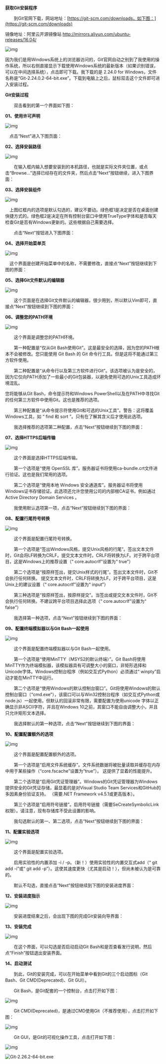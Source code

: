 **获取Git安装程序**

  到Git官网下载，网站地址：[https://git-scm.com/downloads，如下图：](https://git-scm.com/downloads)

镜像地址：阿里云开源镜像站 http://mirrors.aliyun.com/ubuntu-releases/16.04/

![img](E:\liuruixuan77@163.com\92efd645716741428cb73b2c04c659ff\clipboard.png)

因为我们是用Windows系统上的浏览器访问的，Git官网自动之别到了我使用的操作系统，所以右侧直接显示下载使用Windows系统的最新版本（如果识别错误，可以在中间选择系统），点击即可下载。我下载的是 2.24.0 for Windows，文件名称是“Git-2.24.0.2-64-bit.exe”。下载到电脑上之后，鼠标双击这个文件即可进入安装过程。

**Git安装过程**

  双击看到的第一个界面如下图：

**01、使用许可声明**

![img](E:\liuruixuan77@163.com\15be99e8360d4105b377e0fcd524b21f\clipboard.png)

 点击“Next”进入下图页面：

**02、选择安装路径**

![img](E:\liuruixuan77@163.com\0bdeee3617104db99b81a0cc26f0bc5f\clipboard.png)

  在输入框内输入想要安装到的本机路径，也就是实际文件夹位置，或点击“Browse...”选择已经存在的文件夹，然后点击“Next”按钮继续，进入下图界面：

**03、选择安装组件**

![img](E:\liuruixuan77@163.com\7c9e521dfc44424aaaa13f1256d25d33\clipboard.png)

 上图红框内的选项是默认勾选的，建议不要动。绿色框1是决定是否在桌面创建快捷方式的。绿色框2是决定在所有控制台窗口中使用TrueType字体和是否每天检查Git是否有Windows更新的。这些根据自己需要选择。

  点击“Next”按钮进入下图界面：

**04、选择开始菜单页**

![img](E:\liuruixuan77@163.com\f9f543f0e4794ede9f5e7d42df31366c\clipboard.png)

 这个界面是创建开始菜单中的名称，不需要修改，直接点“Next”按钮继续到下图的界面：

**05、选择Git文件默认的编辑器**

![img](E:\liuruixuan77@163.com\cbd543ad61244d9291eb602ff7b62e89\clipboard.png)

  这个页面是在选择Git文件默认的编辑器，很少用到，所以默认Vim即可，直接点“Next”按钮继续到下图的界面：

**06、调整您的PATH环境**

![img](E:\liuruixuan77@163.com\ee68ef80e5f34dea8c0f5f54cfb6af2a\clipboard.png)

  这个界面是调整您的PATH环境。

  第一种配置是“仅从Git Bash使用Git”。这是最安全的选择，因为您的PATH根本不会被修改。您只能使用 Git Bash 的 Git 命令行工具。但是这将不能通过第三方软件使用。

  第二种配置是“从命令行以及第三方软件进行Git”。该选项被认为是安全的，因为它仅向PATH添加了一些最小的Git包装器，以避免使用可选的Unix工具造成环境混乱。

您将能够从Git Bash，命令提示符和Windows PowerShell以及在PATH中寻找Git的任何第三方软件中使用Git。这也是推荐的选项。

  第三种配置是“从命令提示符使用Git和可选的Unix工具”。警告：这将覆盖Windows工具，如 “ find 和 sort ”。只有在了解其含义后才使用此选项。

  我选择推荐的选项第二种配置，点击“Next”按钮继续到下图的界面：

**07、选择HTTPS后端传输**

![img](E:\liuruixuan77@163.com\a7ac1e75cbc94db09f57367f7e2c0ec7\clipboard.png)

  这个界面是选择HTTPS后端传输。

  第一个选项是“使用 OpenSSL 库”。服务器证书将使用ca-bundle.crt文件进行验证。这也是我们常用的选项。

  第二个选项是“使用本地 Windows 安全通道库”。服务器证书将使用Windows证书存储验证。此选项还允许您使用公司的内部根CA证书，例如通过Active Directory Domain Services 。

  我使用默认选项第一项，点击“Next”按钮继续到下图的界面：

**08、配置行尾符号转换**

![img](E:\liuruixuan77@163.com\f9b7f6e56d1f415dab6c9b0fb241ac61\clipboard.png)

  这个界面是配置行尾符号转换。

  第一个选项是“签出Windows风格，提交Unix风格的行尾”。签出文本文件时，Git会将LF转换为CRLF。提交文本文件时，CRLF将转换为LF。对于跨平台项目，这是Windows上的推荐设置（“ core.autocrlf”设置为“ true”）

  第二个选项是“按原样签出，提交Unix样式的行尾”。签出文本文件时，Git不会执行任何转换。 提交文本文件时，CRLF将转换为LF。对于跨平台项目，这是Unix上的建议设置（“ core.autocrlf”设置为“ input”）

  第三种选项是“按原样签出，按原样提交”。当签出或提交文本文件时，Git不会执行任何转换。不建议跨平台项目选择此选项（“ core.autocrlf”设置为“ false”）

  我选择第一种选项，点击“Next”按钮继续到下图的界面：

**09、配置终端模拟器以与Git Bash一起使用**

![img](E:\liuruixuan77@163.com\e67b8f43ea8c44feaa0246bba29e5e5d\clipboard.png)

  这个界面是配置终端模拟器以与Git Bash一起使用。

  第一个选项是“使用MinTTY（MSYS2的默认终端）”。Git Bash将使用MinTTY作为终端模拟器，该模拟器具有可调整大小的窗口，非矩形选择和Unicode字体。Windows控制台程序（例如交互式Python）必须通过“ winpty”启动才能在MinTTY中运行。

  第二个选项是“使用Windows的默认控制台窗口”。Git将使用Windows的默认控制台窗口（“cmd.exe”），该窗口可以与Win32控制台程序（如交互式Python或node.js）一起使用，但默认的回滚非常有限，需要配置为使用unicode 字体以正确显示非ASCII字符，并且在Windows 10之前，其窗口不能自由调整大小，并且只允许矩形文本选择。

  我选择默认的第一种选项，点击“Next”按钮继续到下图的界面：

**10、配置配置额外的选项**

![img](E:\liuruixuan77@163.com\c32680268bba4657b14f79bd871af20b\clipboard.png)

  这个界面是配置配置额外的选项。

  第一个选项是“启用文件系统缓存”。文件系统数据将被批量读取并缓存在内存中用于某些操作（“core.fscache”设置为“true”）。 这提供了显着的性能提升。

  第二个选项是“启用Git凭证管理器”。Windows的Git凭证管理器为Windows提供安全的Git凭证存储，最显着的是对Visual Studio Team Services和GitHub的多因素身份验证支持。 （需要.NET Framework v4.5.1或更高版本）。

  第三个选项是“启用符号链接”。启用符号链接（需要SeCreateSymbolicLink权限）。请注意，现有存储库不受此设置的影响。

  我勾选默认的第一、第二选项，点击“Next”按钮继续到下图的界面：

**11、配置实验选项**

![img](E:\liuruixuan77@163.com\2d0efd6afac140f091023415ff818e28\clipboard.png)

  这个界面是配置实验选项。

  启用实验性的内置添加 -i / -p。（新！）使用实验性的内置交互式add（“ git add -i”或“ git add -p”）。这使其速度更快（尤其是启动！），但尚未被认为是可靠的。

  默认不勾选，直接点击“Next”按钮继续到下图的安装进度界面：

**12、安装进度指示**

![img](E:\liuruixuan77@163.com\e5ee8d22c54c4f3898ffcf50d2980d85\clipboard.png)

  安装进度结束之后，会出现下图的完成Git安装向导界面：

**13、安装完成**

![img](E:\liuruixuan77@163.com\2f98f3475f3040aa9e3679bb164b1cb2\clipboard.png)

  在这个界面，可以勾选是否启动启动Git Bash和是否查看发行说明，然后点“Finish”按钮退出安装界面。

**14、启动测试**

  到此，Git的安装完成，可以在开始菜单中看到Git的三个启动图标（Git Bash、Git CMD(Deprecated)、Git GUI）。

  Git Bash，是Git配套的一个控制台，点击打开如下图：

![img](E:\liuruixuan77@163.com\15b313ece7ea4c0fb98bfe125a332e91\clipboard.png)

  Git CMD(Deprecated)，是通过CMD使用Git（不推荐使用），点击打开如下图：

![img](E:\liuruixuan77@163.com\3ac387fda9164942b3344ee272a76386\clipboard.png)

  Git GUI，是Git的可视化操作工具，点击打开如下图：

![img](E:\liuruixuan77@163.com\ef24723339f241e7b8961ed685c60a75\clipboard.png)

![Git-2.26.2-64-bit.exe](E:/liuruixuan77@163.com/1ad91d73ad8f43b1a467c3cac65c8eff/attachment.png)





